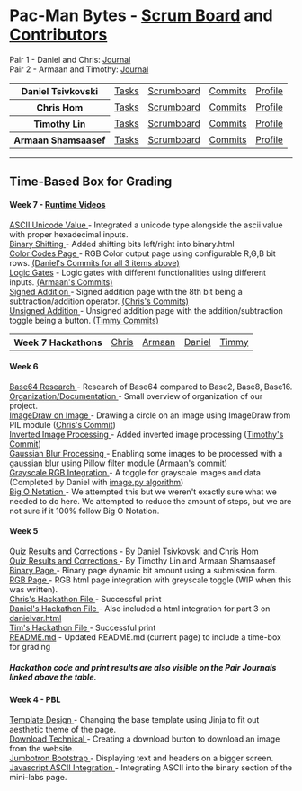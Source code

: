 

# Pac-Man Bytes - [Scrum Board](https://github.com/dtsivkovski/flask_portfolio/projects/1) and [Contributors](https://github.com/dtsivkovski/flask_portfolio/graphs/contributors)



Pair 1 - Daniel and Chris: <a href="https://docs.google.com/document/d/1jFLS5jeQhK12o_Rs_DI7AaXEJOB0in9GovtWKdRnumc/edit?usp=sharing">Journal</a>
<br>
Pair 2 - Armaan and Timothy: <a href="https://docs.google.com/document/d/1fukOykiaDJkifCWYpnb9TW87tAL4tNEVolnyMIwroBY/edit?usp=sharing">Journal</a>

<table>
<tr>
<th>Daniel Tsivkovski</th>
<td>
<a href="https://github.com/dtsivkovski/flask_portfolio/issues/assigned/dtsivkovski">Tasks</a>
</td>
<td>
<a href="https://github.com/dtsivkovski/flask_portfolio/projects/1?card_filter_query=assignee%3Adtsivkovski">Scrumboard</a>
</td>
<td>
<a href="https://github.com/dtsivkovski/flask_portfolio/commits?author=dtsivkovski">Commits</a>
</td>
<td>
<a href="https://github.com/dtsivkovski">Profile</a>
</td>
</tr>

<tr>
<th>Chris Hom</th>
<td>
<a href="https://github.com/dtsivkovski/flask_portfolio/issues/assigned/Chom642">Tasks</a>
</td>
<td>
<a href="https://github.com/dtsivkovski/flask_portfolio/projects/1?card_filter_query=assignee%3Achom642">Scrumboard</a>
</td>
<td>
<a href="https://github.com/dtsivkovski/flask_portfolio/commits?author=Chom642">Commits</a>
</td>
<td>
<a href="https://github.com/Chom642">Profile</a>
</td>
</tr>

<tr>
<th>Timothy Lin</th>
<td>
<a href="https://github.com/dtsivkovski/flask_portfolio/issues?q=assignee%3ATimL1n+is%3Aopen">Tasks</a>
</td>
<td>
<a href="https://github.com/dtsivkovski/flask_portfolio/projects/1?card_filter_query=assignee%3Atiml1n">Scrumboard</a>
</td>
<td>
<a href="https://github.com/dtsivkovski/flask_portfolio/commits?author=TimL1n">Commits</a>
</td>
<td>
<a href="https://github.com/TimL1n">Profile</a>
</td>
</tr>

<tr>
<th>Armaan Shamsaasef</th>
<td>
<a href="https://github.com/dtsivkovski/flask_portfolio/issues/assigned/xXAASXx">Tasks</a>
</td>
<td>
<a href="https://github.com/dtsivkovski/flask_portfolio/projects/1?card_filter_query=assignee%3Axxaasxx">Scrumboard</a>
</td>
<td>
<a href="https://github.com/dtsivkovski/flask_portfolio/commits?author=xXAASXx">Commits</a>
</td>
<td>
<a href="https://github.com/xXAASXx">Profile</a>
</td>
</tr>

</table>

-----

## Time-Based Box for Grading

#### Week 7 - [Runtime Videos](https://youtube.com/playlist?list=PLIYRwL-UKBI-xFdhuEs6L0wEsYDwT5CDf)
<p>
  <a href="https://github.com/dtsivkovski/PMB-Portfolio/blob/main/templates/minilabs/unicodetest.html"> ASCII Unicode Value </a> - Integrated a unicode type alongside the ascii value with proper hexadecimal inputs.
  <br>
  <a href="https://github.com/dtsivkovski/PMB-Portfolio/blob/main/templates/minilabs/binary.html"> Binary Shifting </a> - Added shifting bits left/right into binary.html 
  <br>
  <a href="https://github.com/dtsivkovski/PMB-Portfolio/blob/main/templates/minilabs/colorcodes.html"> Color Codes Page </a> - RGB Color output page using configurable R,G,B bit rows. <a href="https://github.com/dtsivkovski/PMB-Portfolio/commits?author=dtsivkovski"> (Daniel's Commits for all 3 items above)</a>
  <br>
  <a href="https://github.com/dtsivkovski/PMB-Portfolio/blob/main/templates/minilabs/logicgates.html"> Logic Gates</a> - Logic gates with different functionalities using different inputs. <a href="https://github.com/dtsivkovski/PMB-Portfolio/commits/main/templates/minilabs/logicgates.html">(Armaan's Commits)</a>
  <br>
  <a href="https://github.com/dtsivkovski/PMB-Portfolio/blob/main/templates/minilabs/signedaddition.html"> Signed Addition </a> - Signed addition page with the 8th bit being a subtraction/addition operator. <a href="https://github.com/dtsivkovski/PMB-Portfolio/commit/1b8d7ff8d8fa0f687a2eaff52acdee3281c9589b">(Chris's Commits)</a>
  <br>
  <a href="https://github.com/dtsivkovski/PMB-Portfolio/blob/main/templates/minilabs/unsignedaddition.html"> Unsigned Addition </a> - Unsigned addition page with the addition/subtraction toggle being a button. <a href="https://github.com/dtsivkovski/PMB-Portfolio/commit/e30c6d88f11abb9b028683384775880d38410b53">(Timmy Commits)</a>
</p>
<table>
  <tr>
    <th>Week 7 Hackathons</th>
    <td>
    <a href="">Chris</a>
    </td>
    <td>
    <a href="">Armaan</a>
    </td>
    <td>
    <a href="https://github.com/dtsivkovski/PMB-Portfolio/blob/main/HackathonTests/daniel_week7.py">Daniel</a>
    </td>
    <td>
    <a href="https://github.com/dtsivkovski/PMB-Portfolio/commit/d58e4694c256495fc6331fe5414a76d9d729ac0d">Timmy</a>
    </td>
  </tr>
</table>

#### Week 6
<p> 
<a href="https://docs.google.com/document/d/1jFLS5jeQhK12o_Rs_DI7AaXEJOB0in9GovtWKdRnumc/edit#bookmark=id.vzklzrgapv5l"> Base64 Research </a> - Research of Base64 compared to Base2, Base8, Base16.
<br>
<a href="https://docs.google.com/document/d/1jFLS5jeQhK12o_Rs_DI7AaXEJOB0in9GovtWKdRnumc/edit#bookmark=id.85e720lyyk7x"> Organization/Documentation </a> - Small overview of organization of our project.
<br>
<a href="https://github.com/dtsivkovski/PMB-Portfolio/blob/main/algorithm/image.py"> ImageDraw on Image </a> - Drawing a circle on an image using ImageDraw from PIL module (<a href="https://github.com/dtsivkovski/PMB-Portfolio/commit/d68d8a85ce8abd6498cbd86420ae479ef297ba38">Chris's Commit</a>)
<br>
<a href="https://github.com/dtsivkovski/PMB-Portfolio/blob/main/algorithm/image.py"> Inverted Image Processing </a> - Added inverted image processing (<a href="https://github.com/dtsivkovski/PMB-Portfolio/commit/b6722775a6a98f54ead154bbe497192f0e353632">Timothy's Commit</a>)
<br>
<a href="https://github.com/dtsivkovski/PMB-Portfolio/blob/main/algorithm/image.py"> Gaussian Blur Processing </a> - Enabling some images to be processed with a gaussian blur using Pillow filter module (<a href="https://github.com/dtsivkovski/PMB-Portfolio/commit/e5f9071dadf6f9dc40e0383030b282141316eb20#diff-1b6616aeadbe57b34f1800ff0cb9fb44032ba26d2d4b138546a9221f6fba3cbd">Armaan's commit<a/>)
<br>
<a href="https://github.com/dtsivkovski/flask_portfolio/blob/main/templates/rgb.html"> Grayscale RGB Integration </a> - A toggle for grayscale images and data (Completed by Daniel with <a href="https://github.com/dtsivkovski/PMB-Portfolio/blob/main/algorithm/image.py">image.py algorithm<a/>)
  <br>
  <a href="https://github.com/dtsivkovski/PMB-Portfolio/blob/main/algorithm/image.py"> Big O Notation </a> - We attempted this but we weren't exactly sure what we needed to do here. We attempted to reduce the amount of steps, but we are not sure if it 100% follow Big O Notation.
</p>

#### Week 5 
<p>
<a href="https://docs.google.com/document/d/1jFLS5jeQhK12o_Rs_DI7AaXEJOB0in9GovtWKdRnumc/edit#bookmark=id.f78a04kz5que"> Quiz Results and Corrections </a> - By Daniel Tsivkovski and Chris Hom
<br>
<a href="https://docs.google.com/document/d/1fukOykiaDJkifCWYpnb9TW87tAL4tNEVolnyMIwroBY/edit"> Quiz Results and Corrections </a> - By Timothy Lin and Armaan Shamsaasef
<br>
<a href="https://github.com/dtsivkovski/flask_portfolio/blob/main/templates/binary.html"> Binary Page </a> - Binary page dynamic bit amount using a submission form.
<br>
<a href="https://github.com/dtsivkovski/flask_portfolio/blob/main/templates/rgb.html"> RGB Page </a> - RGB html page integration with greyscale toggle (WIP when this was written).
<br>
<a href="https://github.com/dtsivkovski/flask_portfolio/blob/main/chrishackathon.py"> Chris's Hackathon File </a> - Successful print
<br>
<a href="https://github.com/dtsivkovski/flask_portfolio/blob/main/danieltesting.py"> Daniel's Hackathon File </a> - Also included a html integration for part 3 on <a href="https://github.com/dtsivkovski/flask_portfolio/blob/main/templates/danielvar.html"> danielvar.html</a>
<br>
<a href="https://github.com/dtsivkovski/flask_portfolio/blob/main/timtest.py"> Tim's Hackathon File </a> - Successful print
<br>
<a href="https://github.com/dtsivkovski/flask_portfolio/blob/main/README.md"> README.md</a> - Updated README.md (current page) to include a time-box for grading 
</p>

##### Hackathon code and print results are also visible on the Pair Journals linked above the table.

#### Week 4 - PBL

<p>
<a href="https://github.com/dtsivkovski/flask_portfolio/blob/main/templates/layouts/base.html"> Template Design </a> - Changing the base template using Jinja to fit out aesthetic theme of the page.
<br>
<a href="https://github.com/dtsivkovski/flask_portfolio/blob/main/templates/techtest.html"> Download Technical </a> - Creating a download button to download an image from the website.
<br>
<a href="https://github.com/dtsivkovski/flask_portfolio/blob/main/templates/about-us.html"> Jumbotron Bootstrap </a> - Displaying text and headers on a bigger screen.
<br>
<a href="https://github.com/dtsivkovski/flask_portfolio/blob/main/templates/minilabs.html"> Javascript ASCII Integration </a> - Integrating ASCII into the binary section of the mini-labs page.
</p>



<!-- ALL OF THIS CODE IS COMMENTED OUT TO REDUCE CONFUSION BUT
IT IS HERE IN CASE WE NEED IT IN THE FUTURE
## [Flask Portfolio Starter](https://nighthawkcodingsociety.com/projectsearch/details/Flask%20Portfolio%20Starter)

## Pair 1 - Daniel and Chris

Pair Journal: [Notes](https://docs.google.com/document/d/1jFLS5jeQhK12o_Rs_DI7AaXEJOB0in9GovtWKdRnumc/edit?usp=sharing)  

Daniel Tsivkovski (@dtsivkovski): [Tasks](https://github.com/dtsivkovski/flask_portfolio/issues/assigned/dtsivkovski),
[Scrumboard](https://github.com/dtsivkovski/flask_portfolio/projects/1?card_filter_query=assignee%3Adtsivkovski),
[Commits](https://github.com/dtsivkovski/flask_portfolio/commits?author=dtsivkovski),
[Profile](https://github.com/dtsivkovski)

Chris Hom (@Chom642): [Tasks](https://github.com/dtsivkovski/flask_portfolio/issues/assigned/Chom642),
[Scrumboard](https://github.com/dtsivkovski/flask_portfolio/projects/1?card_filter_query=assignee%3Achom642),
[Commits](https://github.com/dtsivkovski/flask_portfolio/commits?author=Chom642),
[Profile](https://github.com/Chom642)

## Pair 2 - Tim and Armaan

Pair Journal: [Notes](https://docs.google.com/document/d/1fukOykiaDJkifCWYpnb9TW87tAL4tNEVolnyMIwroBY/edit?usp=sharing)

Timothy Lin (@TimL1n): [Tasks](https://github.com/dtsivkovski/flask_portfolio/issues?q=assignee%3ATimL1n+is%3Aopen),
[Scrumboard](https://github.com/dtsivkovski/flask_portfolio/projects/1?card_filter_query=assignee%3Atiml1n),
[Commits](https://github.com/dtsivkovski/flask_portfolio/commits?author=TimL1n),
[Profile](https://github.com/TimL1n)

Armaan Shamsaasef (@xXAASXx): [Tasks](https://github.com/dtsivkovski/flask_portfolio/issues/assigned/xXAASXx),
[Scrumboard](https://github.com/dtsivkovski/flask_portfolio/projects/1?card_filter_query=assignee%3Axxaasxx), 
[Commits](https://github.com/dtsivkovski/flask_portfolio/commits?author=xXAASXx),
[Profile](https://github.com/xXAASXx), 



-----





# PBL 1-2 Table of Contents
## Peer Review Grading
### PBL(Team): 
#### - [Scrum Board](https://github.com/dtsivkovski/flask_portfolio/projects/1): The scrum master has defined all tasks on the scrum board, designer has started creating a wire frame, and technical lead has helped coordinate a brain write where we discussed our animations 
#### - GitHub Assets: Navigators have started testing any new additions, developers have started work on dropdown menu (though integrating the code has been a challenge), and other developers have integrated Greet and Video Journal 0 functionality into a [mini-lab page](https://github.com/dtsivkovski/flask_portfolio/blob/main/templates/greet.html).
#### - [TPT Points](https://padlet.com/amv7668/5dauht31raq9w168) (see Group #6 on the Padlet): The group has created a visual proof-of-concept in the padlet during the TPT and explained the basic idea of the project.

### PBL(Individual): 
Each name has a link to their mini-lab page that will be completed in the future.
- [Daniel](https://github.com/dtsivkovski/flask_portfolio/blob/main/templates/daniel.html) 4/4 points individual, 4/4 points team - Here is my [starter page](https://github.com/dtsivkovski/flask_portfolio/blob/main/templates/daniel.html) as of right now. I have mainly been working on the mini-lab items and the organizational side of things (see the [github commits](https://github.com/dtsivkovski/flask_portfolio/commits/main) page for more detail). Here are my [video notes](https://docs.google.com/document/d/1UUWRIzZNDamJkkeBQQRPgkicyssI-7nxXZHEvshCFeU/edit?usp=sharing) for the collegeboard videos. Finally, my personal work/computer plan is to always bring and use my own laptop with all the proper utilities and tools installed.
- [Timmy](https://github.com/dtsivkovski/flask_portfolio/blob/main/templates/timmy.html) 4/4 points individual, 4/4 points team - Timmy has been mainly planning and envisioning the project. [Here](https://docs.google.com/presentation/d/1S0I6ti23otpBITORbiepFlUCE-R13--DvuZkvMKTQ-Q/edit?usp=sharing) is timmy's concept and his description/idea for the project is written below the peer grading. Timmy's [video notes](https://docs.google.com/document/d/1oc-Rg6rpiqZmCAweALGtEej1AtrMTRSh12mURUh4pTE/edit?usp=sharing). 
- [Armaan](https://github.com/dtsivkovski/flask_portfolio/blob/main/templates/armaan.html) 4/4 points individual, 4/4 points team- Armaan has been working on the [navbar dropdown menu](https://github.com/dtsivkovski/flask_portfolio/blob/main/templates/layouts/navbar.html), here are armaan's [video notes](https://docs.google.com/document/d/1_E-37b3tbgJv0VcAcC7PU_7ytQ2aOs8SGIzu6B8oG5A/edit?usp=sharing). He has been very focused this week on attempting to get the dropdown menu to work.
- [Chris](https://github.com/dtsivkovski/flask_portfolio/blob/main/templates/chris.html) 4/4 points individual, 4/4 points team.- Chris has worked on getting [greet functionality](https://github.com/dtsivkovski/flask_portfolio/blob/main/templates/greet.html) to work on the mini-lab page. He has also organized [brain write](https://docs.google.com/document/d/19p4wA_jviMpx37dnjZIglBBraUFBfghGIdqMk1AFd0s/edit?usp=sharing) times, where we discussed our website so far and ideas for the future. Here are Chris's [video notes](https://docs.google.com/document/d/1_4gal5lYJBBr_z2azGztMHgP4tvW4NGm25VmLYnUVMY/edit?usp=sharing).


### Project Ideation
Form a website that generates a random animal picture on command. Then which you can share through various methods, or learn more about an animal of your choosing.

-----
### Idea
Starter code should be fun and practical.
### Visual thoughts
#### Organize with Bootstrap menu 
#### Add some color and fun through VANTA Visuals (birds, halo, solar, net)
#### Show some practical and fun links (hrefs) like Twitter, Git, Youtube
#### Show project specific links (hrefs) per page

### Implementation progress (August 13th, 2021)
#### Project entry point is main.py, this enables Flask Web App and provides capability to renders templates (HTML files)
#### The main.py is the  Web Server Gateway Interface, essentially it contains a HTTP route and HTML file relationship.  The Python code constructs WSGI relationships for index, kangaroos, walruses, and hawkers.
#### The project structure contains many directories and files.  The template directory (containing html files) and static directory (containing js files) are common standards for HTML coding.  Static files can be pictures and videos, in this project they are mostly javascript backgrounds.
#### WSGI templates: index.html, kangaroos.html, ... are aligned with routes in main.py.
#### Other templates support WSGI templates.  The base.html template contains common Head, Style, Body, Script definitions.  WSGI templates often "include" or "extend" these templates.  This is a way to reuse code.
#### The VANTA javascript statics (backgrounds) are shown and defaulted in base.html (birds), but are block replaced as needed in other templates (solar, net, ...)
#### The Bootstrap Navbar code is in navbar.html. The base.html code includes navbar.html.  The WSGI html files extend base.html files.  This is a process of management and correlation to optimize code management.  For instance, if the menu changes discovery of navbar.html is easy, one change reflects on all WSGI html files. 
#### Jinja2 variables usage is to isolate data and allow redefinitions of attributes in templates.  Observe "{% set variable = %}" syntax for definition and "{{ variable }}" for reference.
#### The base.html uses combination of Bootstrap grid styling and custom CSS styling.  Grid styling in observe with the "<Col-3>" markers.  A Bootstrap Grid has a width of 12, thus four "Col-3" markers could fit on a Grid row.
#### A key purpose of this project is to embed links to other content.  The "href=" definition embeds hyperlinks into the rendered HTML.  The base.html file shows usage of "href={{github}}", the "{{github}}" is a Jinja2 variable.  Jinja2 variables are pre-processed by Python, a variable swap with value, before being sent to the browser.

### IDE management (things that happened beyond plan)
#### Recall on ".gitignore" solution to the pains of temporary files.  Start a ".gitignore" and avoid promoting temporary files to Git, for instance IDE xml files.
#### A project needs to establish a "requirements.txt" to keep track of Python packages used by the project.  This help in other IDEs and Deployment.  IntelliJ has menu Tool -> Sync Python Requirements to start file. 

-->
